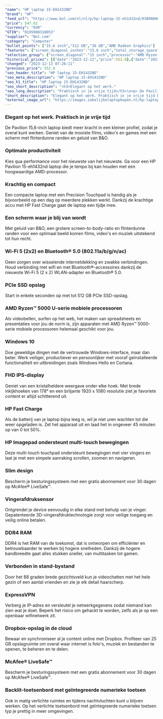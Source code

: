 ```yaml
---
"name": "HP laptop 15-EH1432ND"
"brand": "HP"
"feed_url": "https://www.bol.com/nl/nl/p/hp-laptop-15-eh1432nd/9300000029171751"
"price": 547.62
"currency": "EUR"
"GTIN": "0195908316053"
"supplier": "Bol.com"
"category": "Computer"
"bullet_points": ["15.6 inch","512 GB","16 GB","AMD Radeon Graphics"]
"features": {"screen_diagonal_inches":"15.6 inch","total_storage_space":"512 GB","memory_size":"16 GB","graphics_card":"AMD Radeon Graphics"}
"selection_group": {"screen_diagonal":"15 inch","processor":"AMD Ryzen 5","changed_price_past_3_days":true}
"historical_prices": [{"date":"2023-12-12","price":552.8},{"date":"2023-12-13","price":547.62}]
"changed": "2023-12-13 07:26:11"
"previous_price": 552.8
"seo_header_title": "HP laptop 15-EH1432ND"
"seo_meta_description": "HP laptop 15-EH1432ND"
"seo_h1_title": "HP laptop 15-EH1432ND"
"seo_short_description": "<h3>Elegant op het werk."
"seo_long_description": "Praktisch in je vrije tijd</h3>\n<p> De Pavilion 15,6-inch laptop biedt meer kracht in een kleiner profiel, zodat je overal kunt werken. Geniet van de mooiste films, video's en games met een scherm met flinterdunne randen en geluid van B&O. </p>\n<h3>Optimale productiviteit</h3>\n<p> Kies qua performance voor het nieuwste van het nieuwste. Ga voor een HP Pavilion 15-eh1432nd laptop die je tempo bij kan houden met een hoogwaardige AMD-processor. </p>\n<h3>Krachtig en compact</h3>\n<p> Een compacte laptop met een Precision Touchpad is handig als je bijvoorbeeld op een dag op meerdere plekken werkt. Dankzij de krachtige accu met HP Fast Charge gaat de laptop een tijdje mee. </p>\n<h3>Een scherm waar je blij van wordt</h3>\n<p> Met geluid van B&O, een grotere screen-to-body-ratio en flinterdunne randen voor een optimaal beeld komen films, video's en muziek uitstekend tot hun recht. </p>\n<h3>Wi-Fi 5 (2x2) en Bluetooth® 5. 0 (802. 11a/b/g/n/ac)</h3>\n<p> Geen zorgen over wisselende internetdekking en zwakke verbindingen. Houd verbinding met wifi en met Bluetooth®-accessoires dankzij de nieuwste Wi-Fi 5 (2 x 2) WLAN-adapter en Bluetooth® 5. 0. </p>\n<h3>PCIe SSD opslag</h3>\n<p> Start in enkele seconden op met tot 512 GB PCIe SSD-opslag. </p>\n<h3>AMD Ryzen™ 5000 U-serie mobiele processoren</h3>\n<p> Als videobellen, surfen op het web, het maken van spreadsheets en presentaties voor jou de norm is, zijn apparaten met AMD Ryzen™ 5000-serie mobiele processoren helemaal geschikt voor jou. </p>\n<h3>Windows 10‏</h3>\n<p> Doe geweldige dingen met de vertrouwde Windows-interface, maar dan beter. Werk veiliger, productiever en persoonlijker met vooraf geïnstalleerde functionaliteit en uitbreidingen zoals Windows Hello en Cortana. </p>\n<h3>FHD IPS-display</h3>\n<p> Geniet van een kristalheldere weergave onder elke hoek. Met brede inkijkhoeken van 178° en een briljante 1920 x 1080 resolutie ziet je favoriete content er altijd schitterend uit. </p>\n<h3>HP Fast Charge</h3>\n<p> Als de batterij van je laptop bijna leeg is, wil je niet uren wachten tot die weer opgeladen is. Zet het apparaat uit en laad het in ongeveer 45 minuten op van 0 tot 50%. </p>\n<h3>HP Imagepad ondersteunt multi-touch bewegingen</h3>\n<p> Deze multi-touch touchpad ondersteunt bewegingen met vier vingers en laat je met een simpele aanraking scrollen, zoomen en navigeren. </p>\n<h3>Slim design</h3>\n<p> Bescherm je besturingssysteem met een gratis abonnement voor 30 dagen op McAfee® LiveSafe™. </p>\n<h3>Vingerafdruksensor</h3>\n<p> Ontgrendel je device eenvoudig in elke stand met behulp van je vinger. Gepatenteerde 3D-vingerafdruktechnologie zorgt voor veilige toegang en veilig online betalen. </p>\n<h3>DDR4 RAM</h3>\n<p> DDR4 is het RAM van de toekomst, dat is ontworpen om efficiënter en betrouwbaarder te werken bij hogere snelheden. Dankzij de hogere bandbreedte gaat alles stukken sneller, van multitasken tot gamen. </p>\n<h3>Verbonden in stand-bystand</h3>\n<p> Door het 88 graden brede gezichtsveld kun je videochatten met het hele gezin of een aantal vrienden en zie je elk detail haarscherp. </p>\n<h3>ExpressVPN</h3>\n<p> Verberg je IP-adres en versleutel je netwerkgegevens zodat niemand kan zien wat je doet. Beperk het risico om gehackt te worden, zelfs als je op een openbaar wifinetwerk zit. </p>\n<h3>Dropbox-opslag in de cloud</h3>\n<p> Bewaar en synchroniseer al je content online met Dropbox. Profiteer van 25 GB opslagruimte om overal waar internet is foto's, muziek en bestanden te openen, te beheren en te delen. </p>\n<h3>McAfee® LiveSafe™</h3>\n<p> Bescherm je besturingssysteem met een gratis abonnement voor 30 dagen op McAfee® LiveSafe™. </p>\n<h3>Backlit-toetsenbord met geïntegreerde numerieke toetsen</h3>\n<p> Ook in matig verlichte ruimtes en tijdens nachtvluchten kunt u blijven werken. Op het verlichte toetsenbord met geïntegreerde numerieke toetsen typ je prettig in meer omgevingen. </p>"
"short_description": "Elegant op het werk. Praktisch in je vrije tijd De Pavilion 15,6-inch laptop biedt meer kracht in een kleiner profiel, zodat je overal kunt werken. Geniet van de mooiste films, video's en games met een scherm met flinterdunne randen en geluid van B&O. Optimale productiviteit Kies qua performance voor het nieuwste van het nieuwste. Ga voor een HP Pavilion 15-eh1432nd laptop die je tempo bij kan houden met een hoogwaardige AMD-processor. Krachtig en compact Een compacte laptop met een Precision Touchpad is handig als je bijvoorbeeld op een dag op meerdere plekken werkt. Dankzij de krachtige accu met HP Fast Charge gaat de laptop een tijdje mee. Een scherm waar je blij van wordt Met geluid van B&O, een grotere screen-to-body-ratio en flinterdunne randen voor een optimaal beeld komen films, video's en muziek uitstekend tot hun recht. Wi-Fi 5 (2x2) en Bluetooth® 5.0 (802.11a/b/g/n/ac) Geen zorgen over wisselende internetdekking en zwakke verbindingen. Houd verbinding met wifi en met Bluetooth®-accessoires dankzij de nieuwste Wi-Fi 5 (2 x 2) WLAN-adapter en Bluetooth® 5.0. PCIe SSD opslag Start in enkele seconden op met tot 512 GB PCIe SSD-opslag. AMD Ryzen™ 5000 U-serie mobiele processoren Als videobellen, surfen op het web, het maken van spreadsheets en presentaties voor jou de norm is, zijn apparaten met AMD Ryzen™ 5000-serie mobiele processoren helemaal geschikt voor jou. Windows 10‏ Doe geweldige dingen met de vertrouwde Windows-interface, maar dan beter. Werk veiliger, productiever en persoonlijker met vooraf geïnstalleerde functionaliteit en uitbreidingen zoals Windows Hello en Cortana. FHD IPS-display Geniet van een kristalheldere weergave onder elke hoek. Met brede inkijkhoeken van 178° en een briljante 1920 x 1080 resolutie ziet je favoriete content er altijd schitterend uit. HP Fast Charge Als de batterij van je laptop bijna leeg is, wil je niet uren wachten tot die weer opgeladen is. Zet het apparaat uit en laad het in ongeveer 45 minuten op van 0 tot 50%. HP Imagepad ondersteunt multi-touch bewegingen Deze multi-touch touchpad ondersteunt bewegingen met vier vingers en laat je met een simpele aanraking scrollen, zoomen en navigeren. Slim design Bescherm je besturingssysteem met een gratis abonnement voor 30 dagen op McAfee® LiveSafe™. Vingerafdruksensor Ontgrendel je device eenvoudig in elke stand met behulp van je vinger. Gepatenteerde 3D-vingerafdruktechnologie zorgt voor veilige toegang en veilig online betalen. DDR4 RAM DDR4 is het RAM van de toekomst, dat is ontworpen om efficiënter en betrouwbaarder te werken bij hogere snelheden. Dankzij de hogere bandbreedte gaat alles stukken sneller, van multitasken tot gamen. Verbonden in stand-bystand Door het 88 graden brede gezichtsveld kun je videochatten met het hele gezin of een aantal vrienden en zie je elk detail haarscherp. ExpressVPN Verberg je IP-adres en versleutel je netwerkgegevens zodat niemand kan zien wat je doet. Beperk het risico om gehackt te worden, zelfs als je op een openbaar wifinetwerk zit. Dropbox-opslag in de cloud Bewaar en synchroniseer al je content online met Dropbox. Profiteer van 25 GB opslagruimte om overal waar internet is foto's, muziek en bestanden te openen, te beheren en te delen. McAfee® LiveSafe™ Bescherm je besturingssysteem met een gratis abonnement voor 30 dagen op McAfee® LiveSafe™. Backlit-toetsenbord met geïntegreerde numerieke toetsen Ook in matig verlichte ruimtes en tijdens nachtvluchten kunt u blijven werken. Op het verlichte toetsenbord met geïntegreerde numerieke toetsen typ je prettig in meer omgevingen."
"external_image_url": "https://images.zakelijkelaptopkopen.nl/hp-laptop-15-eh1432nd.webp"
---
```


<h3>Elegant op het werk. Praktisch in je vrije tijd</h3>
<p> De Pavilion 15,6-inch laptop biedt meer kracht in een kleiner profiel, zodat je overal kunt werken. Geniet van de mooiste films, video's en games met een scherm met flinterdunne randen en geluid van B&O. </p>
<h3>Optimale productiviteit</h3>
<p> Kies qua performance voor het nieuwste van het nieuwste. Ga voor een HP Pavilion 15-eh1432nd laptop die je tempo bij kan houden met een hoogwaardige AMD-processor. </p>
<h3>Krachtig en compact</h3>
<p> Een compacte laptop met een Precision Touchpad is handig als je bijvoorbeeld op een dag op meerdere plekken werkt. Dankzij de krachtige accu met HP Fast Charge gaat de laptop een tijdje mee. </p>
<h3>Een scherm waar je blij van wordt</h3>
<p> Met geluid van B&O, een grotere screen-to-body-ratio en flinterdunne randen voor een optimaal beeld komen films, video's en muziek uitstekend tot hun recht. </p>
<h3>Wi-Fi 5 (2x2) en Bluetooth® 5.0 (802.11a/b/g/n/ac)</h3>
<p> Geen zorgen over wisselende internetdekking en zwakke verbindingen. Houd verbinding met wifi en met Bluetooth®-accessoires dankzij de nieuwste Wi-Fi 5 (2 x 2) WLAN-adapter en Bluetooth® 5.0. </p>
<h3>PCIe SSD opslag</h3>
<p> Start in enkele seconden op met tot 512 GB PCIe SSD-opslag. </p>
<h3>AMD Ryzen™ 5000 U-serie mobiele processoren</h3>
<p> Als videobellen, surfen op het web, het maken van spreadsheets en presentaties voor jou de norm is, zijn apparaten met AMD Ryzen™ 5000-serie mobiele processoren helemaal geschikt voor jou. </p>
<h3>Windows 10‏</h3>
<p> Doe geweldige dingen met de vertrouwde Windows-interface, maar dan beter. Werk veiliger, productiever en persoonlijker met vooraf geïnstalleerde functionaliteit en uitbreidingen zoals Windows Hello en Cortana. </p>
<h3>FHD IPS-display</h3>
<p> Geniet van een kristalheldere weergave onder elke hoek. Met brede inkijkhoeken van 178° en een briljante 1920 x 1080 resolutie ziet je favoriete content er altijd schitterend uit. </p>
<h3>HP Fast Charge</h3>
<p> Als de batterij van je laptop bijna leeg is, wil je niet uren wachten tot die weer opgeladen is. Zet het apparaat uit en laad het in ongeveer 45 minuten op van 0 tot 50%. </p>
<h3>HP Imagepad ondersteunt multi-touch bewegingen</h3>
<p> Deze multi-touch touchpad ondersteunt bewegingen met vier vingers en laat je met een simpele aanraking scrollen, zoomen en navigeren. </p>
<h3>Slim design</h3>
<p> Bescherm je besturingssysteem met een gratis abonnement voor 30 dagen op McAfee® LiveSafe™. </p>
<h3>Vingerafdruksensor</h3>
<p> Ontgrendel je device eenvoudig in elke stand met behulp van je vinger. Gepatenteerde 3D-vingerafdruktechnologie zorgt voor veilige toegang en veilig online betalen. </p>
<h3>DDR4 RAM</h3>
<p> DDR4 is het RAM van de toekomst, dat is ontworpen om efficiënter en betrouwbaarder te werken bij hogere snelheden. Dankzij de hogere bandbreedte gaat alles stukken sneller, van multitasken tot gamen. </p>
<h3>Verbonden in stand-bystand</h3>
<p> Door het 88 graden brede gezichtsveld kun je videochatten met het hele gezin of een aantal vrienden en zie je elk detail haarscherp. </p>
<h3>ExpressVPN</h3>
<p> Verberg je IP-adres en versleutel je netwerkgegevens zodat niemand kan zien wat je doet. Beperk het risico om gehackt te worden, zelfs als je op een openbaar wifinetwerk zit. </p>
<h3>Dropbox-opslag in de cloud</h3>
<p> Bewaar en synchroniseer al je content online met Dropbox. Profiteer van 25 GB opslagruimte om overal waar internet is foto's, muziek en bestanden te openen, te beheren en te delen. </p>
<h3>McAfee® LiveSafe™</h3>
<p> Bescherm je besturingssysteem met een gratis abonnement voor 30 dagen op McAfee® LiveSafe™. </p>
<h3>Backlit-toetsenbord met geïntegreerde numerieke toetsen</h3>
<p> Ook in matig verlichte ruimtes en tijdens nachtvluchten kunt u blijven werken. Op het verlichte toetsenbord met geïntegreerde numerieke toetsen typ je prettig in meer omgevingen. </p>